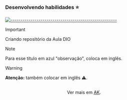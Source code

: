 ### Desenvolvendo habilidades ⭐

[![-----------------------------------------------------](https://raw.githubusercontent.com/andreasbm/readme/master/assets/lines/colored.png)](#table-of-contents)

> [!IMPORTANT]   
Criando repositório da Aula DIO

> [!NOTE]
> Para esse título em azul "observação", coloca em inglês.

> [!WARNING]  
> **Atenção:** também colocar em inglês ⚠️.

##
<div align="center">Ver mais em <a href="https://github.com/angelicakadja">AK</a>.</div>
